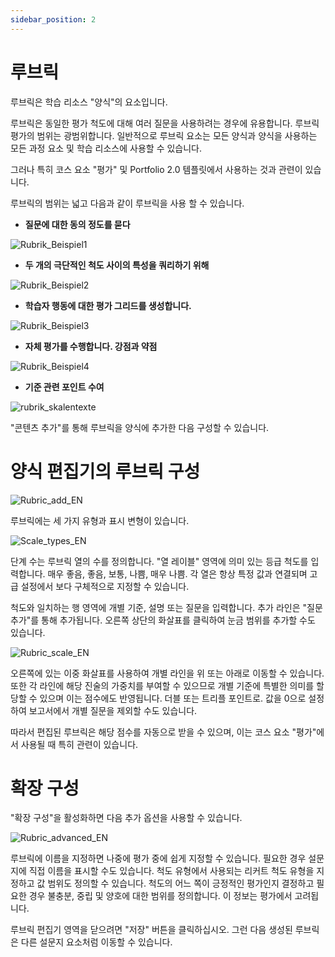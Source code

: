 ```yaml
---
sidebar_position: 2
---
```


# 루브릭

루브릭은 학습 리소스 "양식"의 요소입니다. 

루브릭은 동일한 평가 척도에 대해 여러 질문을 사용하려는 경우에 유용합니다. 
루브릭 평가의 범위는 광범위합니다. 일반적으로 루브릭 요소는 모든 양식과 양식을 사용하는 모든 과정 요소 및 학습 리소스에 사용할 수 있습니다. 

그러나 특히 코스 요소 "평가" 및 Portfolio 2.0 템플릿에서 사용하는 것과 관련이 있습니다.

루브릭의 범위는 넓고 다음과 같이 루브릭을 사용 할 수 있습니다.


- **질문에 대한 동의 정도를 묻다**

 ![Rubrik_Beispiel1](/img/forms/Rubrik_Beispiel1.png)

- **두 개의 극단적인 척도 사이의 특성을 쿼리하기 위해**

 ![Rubrik_Beispiel2](/img/forms/Rubrik_Beispiel2.png)

- **학습자 행동에 대한 평가 그리드를 생성합니다.**

 ![Rubrik_Beispiel3](/img/forms/Rubrik_Beispiel3.png)

- **자체 평가를 수행합니다. 강점과 약점**

 ![Rubrik_Beispiel4](/img/forms/Rubrik_Beispiel4.png)

- **기준 관련 포인트 수여**
 
 ![rubrik_skalentexte](/img/forms/rubrik_skalentexte.png)

"콘텐츠 추가"를 통해 루브릭을 양식에 추가한 다음 구성할 수 있습니다.


# 양식 편집기의 루브릭 구성

 ![Rubric_add_EN](/img/forms/Rubric_add_EN.png)

루브릭에는 세 가지 유형과 표시 변형이 있습니다.

 ![Scale_types_EN](/img/forms/Scale_types_EN.png)

단계 수는 루브릭 열의 수를 정의합니다. "열 레이블" 영역에 의미 있는 등급 척도를 입력합니다. 매우 좋음, 좋음, 보통, 나쁨, 매우 나쁨. 각 열은 항상 특정 값과 연결되며 고급 설정에서 보다 구체적으로 지정할 수 있습니다.

척도와 일치하는 행 영역에 개별 기준, 설명 또는 질문을 입력합니다. 추가 라인은 "질문 추가"를 통해 추가됩니다. 오른쪽 상단의 화살표를 클릭하여 눈금 범위를 추가할 수도 있습니다.

 ![Rubric_scale_EN](/img/forms/Rubric_scale_EN.png)

오른쪽에 있는 이중 화살표를 사용하여 개별 라인을 위 또는 아래로 이동할 수 있습니다. 또한 각 라인에 해당 진술의 가중치를 부여할 수 있으므로 개별 기준에 특별한 의미를 할당할 수 있으며 이는 점수에도 반영됩니다. 더블 또는 트리플 포인트로. 값을 0으로 설정하여 보고서에서 개별 질문을 제외할 수도 있습니다.

따라서 편집된 루브릭은 해당 점수를 자동으로 받을 수 있으며, 이는 코스 요소 "평가"에서 사용될 때 특히 관련이 있습니다.

#  확장 구성 #

"확장 구성"을 활성화하면 다음 추가 옵션을 사용할 수 있습니다.

 ![Rubric_advanced_EN](/img/forms/Rubric_advanced_EN.png)

루브릭에 이름을 지정하면 나중에 평가 중에 쉽게 지정할 수 있습니다. 필요한 경우 설문지에 직접 이름을 표시할 수도 있습니다. 척도 유형에서 사용되는 리커트 척도 유형을 지정하고 값 범위도 정의할 수 있습니다. 척도의 어느 쪽이 긍정적인 평가인지 결정하고 필요한 경우 불충분, 중립 및 양호에 대한 범위를 정의합니다. 이 정보는 평가에서 고려됩니다.

루브릭 편집기 영역을 닫으려면 "저장" 버튼을 클릭하십시오. 그런 다음 생성된 루브릭은 다른 설문지 요소처럼 이동할 수 있습니다.




